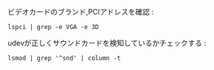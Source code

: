 ビデオカードのブランド,PCIアドレスを確認 :

    lspci | grep -e VGA -e 3D

udevが正しくサウンドカードを検知しているかチェックする :

    lsmod | grep '^snd' | column -t
